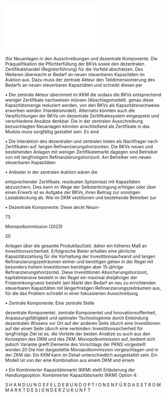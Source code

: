 ![./pages/page75.pdf](../assets/./pages/page75.pdf)




(für Neuanlagen in den Ausschreibungen und
dezentrale Komponente. Die Präqualifikation
die Pflichterfüllung der BKVs sowie den dezentralen Zertifikatehandel (Registerführung) für die
Vorfeld abschätzen. Des Weiteren überwacht er
Bedarf an neuen steuerbaren Kapazitäten im
Auktion aus. Dazu muss der zentrale Akteur den
Teildimensionierung des Bedarfs an neuen steuerbaren Kapazitäten und schreibt diesen per

• Der zentrale Akteur übernimmt im KKM die
sodass die BKVs entsprechend weniger Zertifikate nachweisen müssen (Abschlagsmodell).
genau diese Kapazitätsmenge reduziert werden,
von den BKVs als Kapazitätsnachweise erworben werden (Handelsmodell). Alternativ könnten auch die Verpflichtungen der BKVs um
dezentrale Zertifikatesystem eingespeist und
verschiedene Ansätze denkbar. Die in der zentralen Ausschreibung bezuschlagten Neuanlagen könnten anschließend als Zertifikate in das
Moduls muss sorgfältig gestaltet sein. Es sind

• Die Interaktion des dezentralen und zentralen
treten als Nachfrager nach Zertifikaten auf.
langen Refinanzierungshorizonten. Die BKVs
neuen und bestehenden Anlagen mit weniger
Zertifikatemarkt dagegen sind Betreiber von
mit langfristigem Refinanzierungshorizont. Am
Betreiber von neuen steuerbaren Kapazitäten

• Anbieter in der zentralen Auktion wären die

entsprechender Zertifikate.
residualen Spitzenlast mit Kapazitäten abzusichern. Dies kann im Wege der Selbsterbringung erfolgen oder über einen Erwerb
ist es Aufgabe der BKVs, ihren Beitrag zur
sonstigen Lastabdeckung ab. Wie im DKM
vestitionen und bestehende Betreiber zur

• Dezentrale Komponente: Diese deckt Neuin-

73

Monopolkommission (2023)

20

Anlagen über die gesamte Produktlaufzeit.
daher ein höheres Maß an Investitionssicherheit. Erfolgreiche Bieter erhalten eine jährliche Kapazitätszahlung für die Vorhaltung der
Investitionsaufwand und langen Refinanzierungszeiträumen einher und benötigen
gehen in der Regel mit besonders hohem
Investitionen benötigen aber 15-jährige Refinanzierungshorizonte). Diese Investitionen
Absicherungshorizont, kapitalintensive
besteht in der Regel ein maximal dreijähriger
der Fristeninkongruenz besteht (am Markt
den Bedarf an neu zu errichtenden steuerbaren Kapazitäten mit längerfristigen Refinanzierungszeiträumen aus, für die das Problem
schreibt in einer fokussierten Ausschreibung

• Zentrale Komponente: Eine zentrale Stelle

dezentrale Komponente).
zentrale Komponente) und Innovationsoffenheit, Anpassungsfähigkeit und optimaler Technologiemix durch Einbindung dezentralen Wissens vor Ort auf der anderen Seite (durch eine
Investitionen auf der einen Seite (durch eine
verbinden: Investitionssicherheit für langfristige
Ziel ist es, die Vorteile der beiden Ansätze zu
auch aus den Konzepten des DKM und des ZKM.
Monopolkommission auf, bedient sich jedoch
Variante greift Elemente des Vorschlags der
PKNS vorgestellt worden.20 Die hier dargestellte
Monopolkommission vorgeschlagen und in der
ZKM dar. Ein KKM kann im Detail unterschiedlich ausgestaltet sein. Ein Modell ist von der
eine Kombination aus einem DKM und einem

• Ein Kombinierter Kapazitätsmarkt (KKM) stellt
Erläuterung der Handlungsoption:
Kombinierter Kapazitätsmarkt (KKM)
Option 4:

3 H A N D LU N G S F E L D E R U N D O P T I O N E N F Ü R D A S S T R O M M A R K T D E S I G N D E R Z U K U N F T
